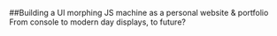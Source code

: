 ##Building a UI morphing JS machine as a personal website & portfolio
From console to modern day displays, to future?
